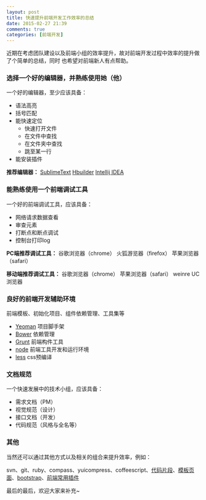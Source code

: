 ```yaml
---
layout: post
title: 快速提升前端开发工作效率的总结
date: 2015-02-27 21:39
comments: true
categories: [前端开发]
---
```


近期在考虑团队建设以及前端小组的效率提升，故对前端开发过程中效率的提升做了个简单的总结，同时
也希望对前端新人有点帮助。

### 选择一个好的编辑器，并熟练使用她（他）

一个好的编辑器，至少应该具备：

- 语法高亮
- 括号匹配
- 能快速定位
    - 快速打开文件
    - 在文件中查找
    - 在文件夹中查找
    - 跳至某一行
- 能安装插件

**推荐编辑器：** [SublimeText](http://www.sublimetext.com/) [Hbuilder](http://www.dcloud.io/) [Intellij IDEA](http://www.jetbrains.com/idea/)

### 能熟练使用一个前端调试工具

一个好的前端调试工具，应该具备：

- 网络请求数据查看
- 审查元素
- 打断点和断点调试
- 控制台打印log

**PC端推荐调试工具：** 谷歌浏览器（chrome） 火狐游览器（firefox） 苹果浏览器（safari）

**移动端推荐调试工具：** 谷歌浏览器（chrome） 苹果浏览器（safari） weinre UC浏览器


### 良好的前端开发辅助环境

前端模板、初始化项目、组件依赖管理、工具集等

- [Yeoman](http://yeoman.io/) 项目脚手架
- [Bower](http://bower.io/) 依赖管理
- [Grunt](http://gruntjs.com/) 前端构件工具
- [node](http://nodejs.org) 前端工具开发和运行环境
- [less](http://lesscss.org/) css预编译

### 文档规范

一个快速发展中的技术小组，应该具备：

- 需求文档（PM）
- 视觉规范（设计）
- 接口文档（开发）
- 代码规范（风格与全名等）

### 其他

当然还可以通过其他方式以及相关的组合来提升效率，例如：

svn、git、ruby、compass、yuicompress、coffeescript、[代码片段](http://css-tricks.com/snippets/)、[模板页面](https://html5boilerplate.com/)、[bootstrap](http://v3.bootcss.com/)、[前端常用插件](https://github.com/iamjoel/front-end-plugins)

最后的最后，欢迎大家来补充~
